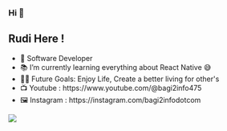 ### Hi 👋

<h2>Rudi Here !</h2>
<ul>
  <li>🙂 Software Developer</li>
  <li>📚 I’m currently learning everything about React Native 😅</li>
  <li>💪🏼 Future Goals: Enjoy Life, Create a better living for other's</li>
  <li>📺 Youtube : https://www.youtube.com/@bagi2info475 </li>
  <li>🖼 Instagram : https://instagram.com/bagi2infodotcom</li>
</ul>

<!--
**rudiahmad/rudiahmad** is a ✨ _special_ ✨ repository because its `README.md` (this file) appears on your GitHub profile.

Here are some ideas to get you started:
Chat me on Telegram
WhatsApp me on Whatsapp
Email me at G-mail
Youtu.be : https://www.youtube.com/@codewithbahri
Instagram : https://instagram.com/codewithbahri
- 🔭 I’m currently working on ...
- 🌱 I’m currently learning React Native
- 📫 How to reach me: ...
- 😄 Pronouns: ...
- ⚡ Fun fact: ...
-->


<img align="" src="https://github-readme-stats.vercel.app/api/top-langs/?username=rudiahmad&amp;layout=compact&amp;langs_count=8&amp;theme=dark" data-canonical-src="https://github-readme-stats.vercel.app/api/top-langs/?username=rudiahmad&amp;layout=compact&amp;langs_count=8&amp;theme=dark" style="max-width: 100%;">
